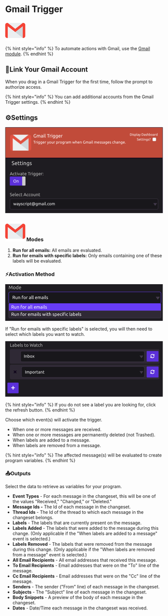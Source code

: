 # Gmail Trigger

![Run your program when Gmail messages change.](../../.gitbook/assets/gmail.png)

{% hint style="info" %}
To automate actions with Gmail, use the [Gmail module](../modules/gmail.md).
{% endhint %}

## 🔗Link Your Gmail Account

When you drag in a Gmail Trigger for the first time, follow the prompt to authorize access.

{% hint style="info" %}
You can add additional accounts from the Gmail Trigger settings.
{% endhint %}

## ⚙Settings

![](../../.gitbook/assets/screen-shot-2019-07-15-at-12.41.52-pm.png)

### ![](../../.gitbook/assets/gmail.png) Modes

1. **Run for all emails:** All emails are evaluated.
2. **Run for emails with specific labels:** Only emails containing one of these labels will be evaluated.

### ⚡Activation Method

![](../../.gitbook/assets/screen-shot-2019-07-15-at-12.41.24-pm.png)

If "Run for emails with specific labels" is selected, you will then need to select which labels you want to watch.

![](../../.gitbook/assets/screen-shot-2019-07-15-at-12.42.21-pm.png)

{% hint style="info" %}
If you do not see a label you are looking for, click the refresh button.
{% endhint %}

Choose which event\(s\) will activate the trigger.

* When one or more messages are received.
* When one or more messages are permanently deleted \(not Trashed\).
* When labels are added to a message.
* When labels are removed from a message.

{% hint style="info" %}
The affected message\(s\) will be evaluated to create program variables. 
{% endhint %}

### 📤Outputs

Select the data to retrieve as variables for your program.

* **Event Types** - For each message in the changeset, this will be one of the values "Received," "Changed," or "Deleted."
* **Message Ids -** The Id of each message in the changeset.
* **Thread Ids** - The Id of the thread to which each message in the changeset belongs.
* **Labels** - The labels that are currently present on the message.
* **Labels Added** - The labels that were added to the message during this change. \(Only applicable if the "When labels are added to a message" event is selected.\)
* **Labels Removed** - The labels that were removed from the message during this change. \(Only applicable if the "When labels are removed from a message" event is selected.\)
* **All Email Recipients** - All email addresses that received this message.
* **To Email Recipients** - Email addresses that were on the "To" line of the message.
* **Cc Email Recipients** - Email addresses that were on the "Cc" line of the message.
* **Senders** - The sender \("From" line\) of each message in the changeset.
* **Subjects** - The "Subject" line of each message in the changeset.
* **Body Snippets** - A preview of the body of each message in the changeset.
* **Dates** - Date/Time each message in the changeset was received.

